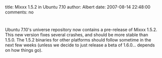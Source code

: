 title: Mixxx 1.5.2 in Ubuntu 7.10
author: Albert
date: 2007-08-14 22:48:00
comments: no

<a onblur="try {parent.deselectBloggerImageGracefully();} catch(e) {}" href="{static}/images/news/Screenshot-Update-Manager.png"><img style="margin: 0px auto 10px; display: block; text-align: center; cursor: pointer;" src="{static}/images/news/Screenshot-Update-Manager.png" alt="" id="BLOGGER_PHOTO_ID_5098692327452888050" border="0" />
</a>
<br />
Ubuntu 7.10's universe repository now contains a pre-release of Mixxx 1.5.2. This new version fixes several crashes, and should be more stable than 1.5.0. The 1.5.2 binaries for other platforms should follow sometime in the next few weeks (unless we decide to just release a beta of 1.6.0... depends on how things go).
